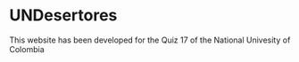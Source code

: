 # UNDesertores
This website has been developed for the Quiz 17 of the National Univesity of Colombia
